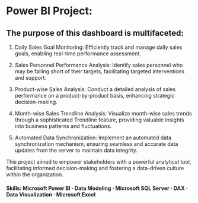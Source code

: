 # Power BI Project: 

## The purpose of this dashboard is multifaceted:

1. Daily Sales Goal Monitoring:
Efficiently track and manage daily sales goals, enabling real-time performance assessment.

2. Sales Personnel Performance Analysis:
Identify sales personnel who may be falling short of their targets, facilitating targeted interventions and support.

3. Product-wise Sales Analysis:
Conduct a detailed analysis of sales performance on a product-by-product basis, enhancing strategic decision-making.

4. Month-wise Sales Trendline Analysis:
Visualize month-wise sales trends through a sophisticated Trendline feature, providing valuable insights into business patterns and fluctuations.

5. Automated Data Synchronization:
Implement an automated data synchronization mechanism, ensuring seamless and accurate data updates from the server to maintain data integrity.

This project aimed to empower stakeholders with a powerful analytical tool, facilitating informed decision-making and fostering a data-driven culture within the organization.

#### Skills: Microsoft Power BI · Data Modeling · Microsoft SQL Server · DAX · Data Visualization · Microsoft Excel
